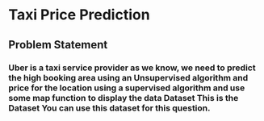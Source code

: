 # Taxi Price Prediction

## Problem Statement

### Uber is a taxi service provider as we know, we need to predict the high booking area using an Unsupervised algorithm and price for the location using a supervised algorithm and use some map function to display the data Dataset This is the Dataset You can use this dataset for this question.
